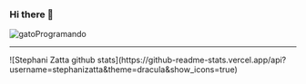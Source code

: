 ### Hi there 👋
![gatoProgramando](https://user-images.githubusercontent.com/64806920/128064241-93286178-fc1d-4357-9268-337a21e935d4.gif)
<hr>
![Stephani Zatta github stats](https://github-readme-stats.vercel.app/api?username=stephanizatta&theme=dracula&show_icons=true)
